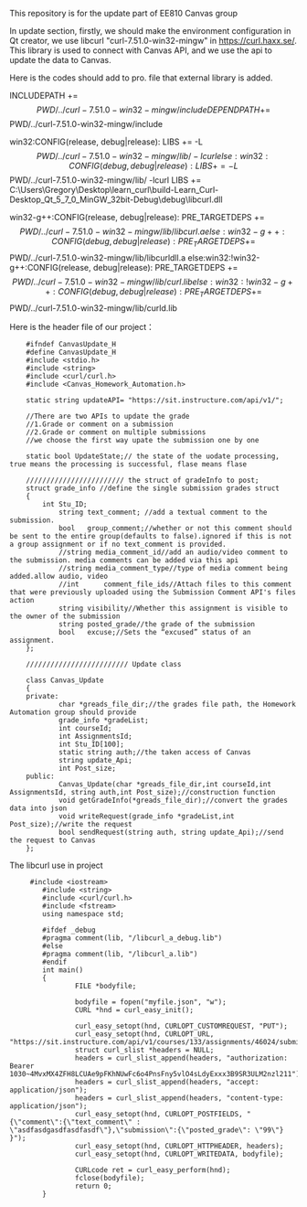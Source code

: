 This repository is for the update part of EE810 Canvas group

In update section,
firstly, we should make the environment configuration in Qt creator, we use libcurl "curl-7.51.0-win32-mingw" in https://curl.haxx.se/.
This library is used to connect with Canvas API, and we use the api to update the data to Canvas.

Here is the codes should add to pro. file that external library is added.

INCLUDEPATH += $$PWD/../curl-7.51.0-win32-mingw/include
DEPENDPATH += $$PWD/../curl-7.51.0-win32-mingw/include

win32:CONFIG(release, debug|release): LIBS += -L$$PWD/../curl-7.51.0-win32-mingw/lib/ -lcurl
else:win32:CONFIG(debug, debug|release): LIBS += -L$$PWD/../curl-7.51.0-win32-mingw/lib/ -lcurl
LIBS += C:\Users\Gregory\Desktop\learn_curl\build-Learn_Curl-Desktop_Qt_5_7_0_MinGW_32bit-Debug\debug\libcurl.dll

win32-g++:CONFIG(release, debug|release): PRE_TARGETDEPS += $$PWD/../curl-7.51.0-win32-mingw/lib/libcurl.a
else:win32-g++:CONFIG(debug, debug|release): PRE_TARGETDEPS += $$PWD/../curl-7.51.0-win32-mingw/lib/libcurldll.a
else:win32:!win32-g++:CONFIG(release, debug|release): PRE_TARGETDEPS += $$PWD/../curl-7.51.0-win32-mingw/lib/curl.lib
else:win32:!win32-g++:CONFIG(debug, debug|release): PRE_TARGETDEPS += $$PWD/../curl-7.51.0-win32-mingw/lib/curld.lib

Here is the header file of our project：

        #ifndef CanvasUpdate_H
        #define CanvasUpdate_H
        #include <stdio.h>
        #include <string>
        #include <curl/curl.h>
        #include <Canvas_Homework_Automation.h>

        static string updateAPI= "https://sit.instructure.com/api/v1/";

        //There are two APIs to update the grade
        //1.Grade or comment on a submission
        //2.Grade or comment on multiple submissions
        //we choose the first way upate the submission one by one

        static bool UpdateState;// the state of the uodate processing, true means the processing is successful, flase means flase

        //////////////////////// the struct of gradeInfo to post; 
        struct grade_info //define the single submission grades struct
        {
            int Stu_ID;
                string text_comment; //add a textual comment to the submission.
                bool   group_comment;//whether or not this comment should be sent to the entire group(defaults to false).ignored if this is not a group assignment or if no text_comment is provided.
                //string media_comment_id//add an audio/video comment to the submission. media comments can be added via this api
                //string media_comment_type//type of media comment being added.allow audio, video
                //int	   comment_file_ids//Attach files to this comment that were previously uploaded using the Submission Comment API's files action
                string visibility//Whether this assignment is visible to the owner of the submission
                string posted_grade//the grade of the submission
                bool   excuse;//Sets the “excused” status of an assignment.
        };

        ///////////////////////// Update class

        class Canvas_Update
        {
        private:
                char *greads_file_dir;//the grades file path, the Homework Automation group should provide
                grade_info *gradeList;
                int courseId;
                int AssignmentsId;
                int Stu_ID[100];
                static string auth;//the taken access of Canvas
                string update_Api;
                int Post_size;
        public:
                Canvas_Update(char *greads_file_dir,int courseId,int AssignmentsId, string auth,int Post_size);//construction function
                void getGradeInfo(*greads_file_dir);//convert the grades data into json 
                void writeRequest(grade_info *gradeList,int Post_size);//write the request
                bool sendRequest(string auth, string update_Api);//send the request to Canvas
        };




The libcurl use in project 

         #include <iostream>
            #include <string>
            #include <curl/curl.h>
            #include <fstream>
            using namespace std;

            #ifdef _debug
            #pragma comment(lib, "/libcurl_a_debug.lib")
            #else
            #pragma comment(lib, "/libcurl_a.lib")
            #endif
            int main()
            {
                    FILE *bodyfile; 

                    bodyfile = fopen("myfile.json", "w");
                    CURL *hnd = curl_easy_init();

                    curl_easy_setopt(hnd, CURLOPT_CUSTOMREQUEST, "PUT");
                    curl_easy_setopt(hnd, CURLOPT_URL, "https://sit.instructure.com/api/v1/courses/133/assignments/46024/submissions/19850");
                    struct curl_slist *headers = NULL;
                    headers = curl_slist_append(headers, "authorization: Bearer 1030~4MvxMX4ZFH8LCUAe9pFKhNUwFc6o4PnsFny5vlO4sLdyExxx3B9SR3ULM2nzl211");
                    headers = curl_slist_append(headers, "accept: application/json");
                    headers = curl_slist_append(headers, "content-type: application/json");
                    curl_easy_setopt(hnd, CURLOPT_POSTFIELDS, "{\"comment\":{\"text_comment\" : \"asdfasdgasdfasdfasdf\"},\"submission\":{\"posted_grade\": \"99\"} }");
                    curl_easy_setopt(hnd, CURLOPT_HTTPHEADER, headers);
                    curl_easy_setopt(hnd, CURLOPT_WRITEDATA, bodyfile);

                    CURLcode ret = curl_easy_perform(hnd);
                    fclose(bodyfile);
                    return 0;
            }
